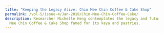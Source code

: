 ```yaml
---
title: "Keeping the Legacy Alive: Chin Mee Chin Coffee & Cake Shop"
permalink: /vol-5/issue-4/Jan-2010/Chin-Mee-Chin-Coffee-Cake/
description: Researcher Michelle Heng contemplates the legacy and future of Chin
  Mee Chin Coffee & Cake Shop famed for its kaya and pastries.
---
```

